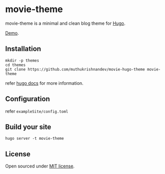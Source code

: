 # movie-theme

movie-theme is a minimal and clean blog theme for [Hugo](http://gohugo.io/). 

[Demo](http://muthukrishnandev.github.io/movie-hugo-themes).

## Installation

```
mkdir -p themes
cd themes
git clone https://github.com/muthukrishnandev/movie-hugo-theme movie-theme
```

refer [hugo docs](http://gohugo.io/themes/installing) for more information.

## Configuration
  refer `exampleSite/config.toml`

## Build your site

```
hugo server -t movie-theme
```

## License

Open sourced under [MIT license](https://github.com/muthukrishnandev/movie-hugo-theme/blob/master/LICENSE.md).

